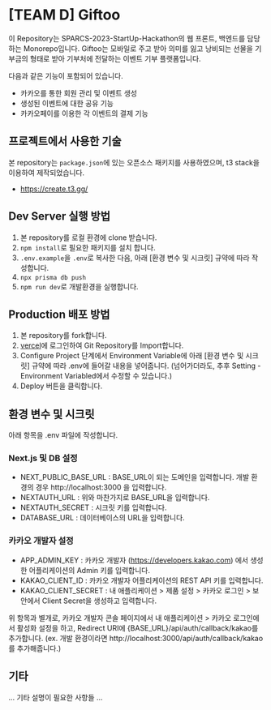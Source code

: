 # [TEAM D] Giftoo
이 Repository는 SPARCS-2023-StartUp-Hackathon의 웹 프론트, 백엔드를 담당하는 Monorepo입니다. Giftoo는 모바일로 주고 받아 의미를 잃고 낭비되는 선물을 기부금의 형태로 받아 기부처에 전달하는 이벤트 기부 플랫폼입니다.

다음과 같은 기능이 포함되어 있습니다.
- 카카오를 통한 회원 관리 및 이벤트 생성
- 생성된 이벤트에 대한 공유 기능
- 카카오페이를 이용한 각 이벤트의 결제 기능


## 프로젝트에서 사용한 기술

본 repository는 `package.json`에 있는 오픈소스 패키지를 사용하였으며, t3 stack을 이용하여 제작되었습니다.
- https://create.t3.gg/

## Dev Server 실행 방법

1. 본 repository를 로컬 환경에 clone 받습니다.
2. `npm install`로 필요한 패키지를 설치 합니다.
3. `.env.example`을 `.env`로 복사한 다음, 아래 [환경 변수 및 시크릿] 규약에 따라 작성합니다.
4. `npx prisma db push`
5. `npm run dev`로 개발환경을 실행합니다.


## Production 배포 방법

1. 본 repository를 fork합니다.
2. [vercel](https://vercel.com/)에 로그인하여 Git Repository를 Import합니다.
3. Configure Project 단계에서 Environment Variable에 아래 [환경 변수 및 시크릿] 규약에 따라 .env에 들어갈 내용을 넣어줍니다. (넘어가더라도, 추후 Setting - Environment Variabled에서 수정할 수 있습니다.)
4. Deploy 버튼을 클릭합니다.


## 환경 변수 및 시크릿

아래 항목을 .env 파일에 작성합니다.

### Next.js 및 DB 설정
* NEXT_PUBLIC_BASE_URL : BASE_URL이 되는 도메인을 입력합니다. 개발 환경의 경우 http://localhost:3000 을 입력합니다.
* NEXTAUTH_URL : 위와 마찬가지로 BASE_URL을 입력합니다.
* NEXTAUTH_SECRET : 시크릿 키를 입력합니다.
* DATABASE_URL : 데이터베이스의 URL을 입력합니다.

### 카카오 개발자 설정
* APP_ADMIN_KEY : 카카오 개발자 (https://developers.kakao.com) 에서 생성한 어플리케이션의 Admin 키를 입력합니다.
* KAKAO_CLIENT_ID : 카카오 개발자 어플리케이션의 REST API 키를 입력합니다.
* KAKAO_CLIENT_SECRET : 내 애플리케이션 > 제품 설정 > 카카오 로그인 > 보안에서 Client Secret을 생성하고 입력합니다.

위 항목과 별개로, 카카오 개발자 콘솔 페이지에서 내 애플리케이션 > 카카오 로그인에서 활성화 설정을 하고, Redirect URI에 {BASE_URL}/api/auth/callback/kakao를 추가합니다. (ex. 개발 환경이라면 http://localhost:3000/api/auth/callback/kakao를 추가해줍니다.)


## 기타

… 기타 설명이 필요한 사항들 …

